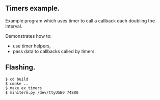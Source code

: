 ## Timers example.

Example program which uses timer to call a callback each doubling the interval.

Demonstrates how to:
- use timer helpers, 
- pass data to callbacks called by timers.

## Flashing.

```
$ cd build
$ cmake ..
$ make ex_timers
$ miniterm.py /dev/ttyUSB0 74880
```
